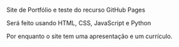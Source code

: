 Site de Portfólio e teste do recurso GitHub Pages

Será feito usando HTML, CSS, JavaScript e Python

Por enquanto o site tem uma apresentação e um currículo.
